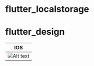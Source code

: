 # flutter_localstorage
 
# flutter_design

IOS            |  
:-------------------------:|
![Alt text](docs/ios-demo.gif?raw=true "preview  with ios") |  
